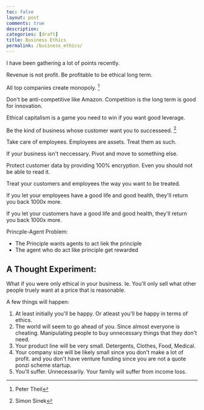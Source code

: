 ```yaml
---
toc: false
layout: post
comments: true
description:
categories: [draft]
title: Business Ethics
permalink: /business_ethics/
---
```


I have been gathering a lot of points recently.

Revenue is not profit. Be profitable to be ethical long term.

All top companies create monopoly. [^8]

Don't be anti-competitive like Amazon. Competition is the long term is good for innovation.

Ethical capitalism is a game you need to win if you want good leverage.

Be the kind of business whose customer want you to successeed. [^1]

Take care of employees. Employees are assets. Treat them as such. 

If your business isn't neccessary. Pivot and move to something else.

Protect customer data by providing 100% encryption. Even you should not be able to read it.

Treat your customers and employees the way you want to be treated.

If you let your employees have a good life and good health, they'll return you back 1000x more.

If you let your customers have a good life and good health, they'll return you back 1000x more.

Princple-Agent Problem:
- The Principle wants agents to act liek the principle
- The agent who do act like principle get rewarded

## A Thought Experiment:

What if you were only ethical in your business. Ie. You'll only sell what other people truely want at a price that is reasonable.

A few things will happen:
1. At least initially you'll be happy. Or atleast you'll be happy in terms of ethics.
2. The world will seem to go ahead of you. Since almost everyone is cheating. Manipulating people to buy unnecessary things that they don't need.
3. Your product line will be very small. Detergents, Clothes, Food, Medical.
4. Your company size will be likely small since you don't make a lot of profit. and you don't have venture funding since you are not a quote ponzi scheme startup.
5. You'll suffer. Unnecessarily. Your family will suffer from income loss.

[^1]: Simon Sinek
[^2]: Mark Manson
[^3]: Shwetabh Gangwar
[^4]: Jordan B Peterson
[^5]: Elon Musk
[^6]: Jocko Willink
[^7]: Naval Ravikant 
https://nav.al/finally-wealthy
[^8]: Peter Theil
